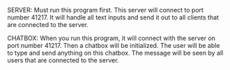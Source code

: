SERVER: Must run this program first. This server will connect to port number 41217. It will handle all text inputs and send it out to all clients that are connected to the server.

CHATBOX: When you run this program, it will connect with the server on port number 41217. Then a chatbox will be initialized. The user will be able to type and send anything on this chatbox. The message will be seen by all users that are connected to the server.
